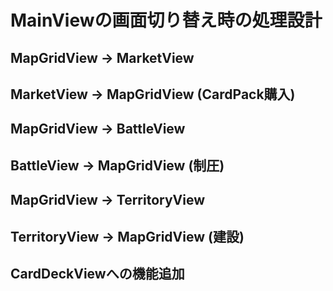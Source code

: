 # MainViewの画面切り替え時の処理設計

## MapGridView -> MarketView


## MarketView -> MapGridView (CardPack購入)

## MapGridView -> BattleView

## BattleView -> MapGridView (制圧)

## MapGridView -> TerritoryView

## TerritoryView -> MapGridView (建設)

## CardDeckViewへの機能追加

